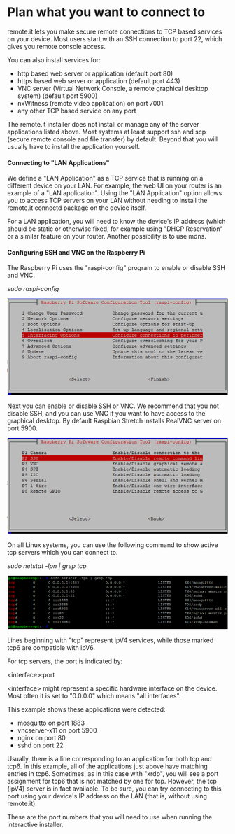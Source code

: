 # Plan what you want to connect to

remote.it lets you make secure remote connections to TCP based services on your device.  Most users start with an SSH connection to port 22, which gives you remote console access.  

You can also install services for:

* http based web server or application \(default port 80\)
* https based web server or application \(default port 443\)
* VNC server \(Virtual Network Console, a remote graphical desktop system\) \(default port 5900\)
* nxWitness \(remote video application\) on port 7001
* any other TCP based service on any port

The remote.it installer does not install or manage any of the server applications listed above.  Most systems at least support ssh and scp \(secure remote console and file transfer\) by default.  Beyond that you will usually have to install the application yourself.

#### Connecting to "LAN Applications"

We define a "LAN Application" as a TCP service that is running on a different device on your LAN.  For example, the web UI on your router is an example of a "LAN application".  Using the "LAN Application" option allows you to access TCP servers on your LAN without needing to install the remote.it connectd package on the device itself.

For a LAN application, you will need to know the device's IP address \(which should be static or otherwise fixed, for example using "DHCP Reservation" or a similar feature on your router.  Another possibility is to use mdns.

#### Configuring SSH and VNC on the Raspberry Pi

The Raspberry Pi uses the "raspi-config" program to enable or disable SSH and VNC.

_sudo raspi-config_

![Choose option 5, &quot;Interfacing Options&quot;](../../.gitbook/assets/image%20%2863%29.png)

Next you can enable or disable SSH or VNC.  We recommend that you not disable SSH, and you can use VNC if you want to have access to the graphical desktop.  By default Raspbian Stretch installs RealVNC server on port 5900.

![](../../.gitbook/assets/image%20%2856%29.png)

On all Linux systems, you can use the following command to show active tcp servers which you can connect to.

_sudo netstat -lpn \| grep tcp_

![](../../.gitbook/assets/image%20%2834%29.png)

Lines beginning with "tcp" represent ipV4 services, while those marked tcp6 are compatible with ipV6.  

For tcp servers, the port is indicated by:

&lt;interface&gt;:port

&lt;interface&gt; might represent a specific hardware interface on the device.  Most often it is set to "0.0.0.0" which means "all interfaces".

This example shows these applications were detected:

* mosquitto on port 1883
* vncserver-x11 on port 5900
* nginx on port 80
* sshd on port 22

Usually, there is a line corresponding to an application for both tcp and tcp6.  In this example, all of the applications just above have matching entries in tcp6.  Sometimes, as in this case with "xrdp", you will see a port assignment for tcp6 that is not matched by one for tcp.  However, the tcp \(ipV4\) server is in fact available.  To be sure, you can try connecting to this port using your device's IP address on the LAN \(that is, without using remote.it\).

These are the port numbers that you will need to use when running the interactive installer.

